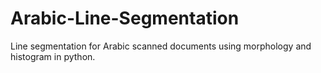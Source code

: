 # Arabic-Line-Segmentation
Line segmentation for Arabic scanned documents using morphology and histogram in python.
